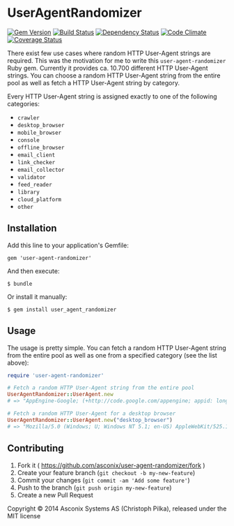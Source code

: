 # UserAgentRandomizer

[![Gem Version][GV img]][Gem Version]
[![Build Status][BS img]][Build Status]
[![Dependency Status][DS img]][Dependency Status]
[![Code Climate][CC img]][Code Climate]
[![Coverage Status][CS img]][Coverage Status]

There exist few use cases where random HTTP User-Agent strings are required. This was the motivation for me to write this `user-agent-randomizer` Ruby gem. Currently it provides ca. 10.700 different HTTP User-Agent strings. You can choose a random HTTP User-Agent string from the entire pool as well as fetch a HTTP User-Agent string by category.

Every HTTP User-Agent string is assigned exactly to one of the following categories:

* `crawler`
* `desktop_browser`
* `mobile_browser`
* `console`
* `offline_browser`
* `email_client`
* `link_checker`
* `email_collector`
* `validator`
* `feed_reader`
* `library`
* `cloud_platform`
* `other`

## Installation

Add this line to your application's Gemfile:

    gem 'user-agent-randomizer'

And then execute:

    $ bundle

Or install it manually:

    $ gem install user_agent_randomizer

## Usage

The usage is pretty simple. You can fetch a random HTTP User-Agent string from the entire pool as well as one from a specified category (see the list above):

```ruby
require 'user-agent-randomizer'

# Fetch a random HTTP User-Agent string from the entire pool
UserAgentRandomizer::UserAgent.new
# => "AppEngine-Google; (+http://code.google.com/appengine; appid: longbows-hideout)"

# Fetch a random HTTP User-Agent for a desktop browser
UserAgentRandomizer::UserAgent.new("desktop_browser")
# => "Mozilla/5.0 (Windows; U; Windows NT 5.1; en-US) AppleWebKit/525.19 (KHTML, like Gecko) Iron/0.2.152.0 Safari/12733120.525"
```

## Contributing

1. Fork it ( https://github.com/asconix/user-agent-randomizer/fork )
2. Create your feature branch (`git checkout -b my-new-feature`)
3. Commit your changes (`git commit -am 'Add some feature'`)
4. Push to the branch (`git push origin my-new-feature`)
5. Create a new Pull Request

Copyright © 2014 Asconix Systems AS (Christoph Pilka), released under the MIT license

[Gem Version]: https://rubygems.org/gems/user-agent-randomizer
[Build Status]: https://travis-ci.org/asconix/user-agent-randomizer
[travis pull requests]: https://travis-ci.org/asconix/user-agent-randomizer/pull_requests
[Dependency Status]: https://gemnasium.com/asconix/user-agent-randomizer
[Code Climate]: https://codeclimate.com/github/asconix/user-agent-randomizer
[Coverage Status]: https://coveralls.io/r/asconix/user-agent-randomizer

[GV img]: https://badge.fury.io/rb/user-agent-randomizer.png
[BS img]: https://travis-ci.org/asconix/user-agent-randomizer.png?branch=master
[DS img]: https://gemnasium.com/asconix/user-agent-randomizer.png
[CC img]: https://codeclimate.com/github/asconix/user-agent-randomizer.png
[CS img]: https://coveralls.io/repos/asconix/user-agent-randomizer/badge.png?branch=master

